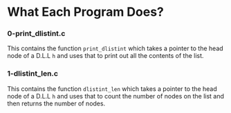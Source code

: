 # What Each Program Does?

### 0-print_dlistint.c
This contains the function `print_dlistint` which takes a pointer to the head node of a D.L.L `h` and uses that to print out all the contents of the list.

### 1-dlistint_len.c
This contains the function `dlistint_len` which takes a pointer to the head node of a D.L.L `h` and uses that to count the number of nodes on the list and then returns the number of nodes.

###   
